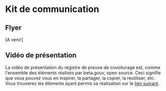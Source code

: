 # Kit de communication

## Flyer

\[A venir\]

## Vidéo de présentation

La vidéo de présentation du registre de preuve de covoiturage est, comme l'ensemble des éléments réalisés par beta.gouv, open source. Ceci signifie que vous pouvez vous en inspirer, la partager, la copier, la réutiliser, etc. Vous trouverez les éléments ayant permis sa réalisation sur le [lien suivant](https://drive.google.com/drive/folders/1Y-QX2vMQhesYSNjJSjnhSG-wUaxbrh20?usp=sharing).



